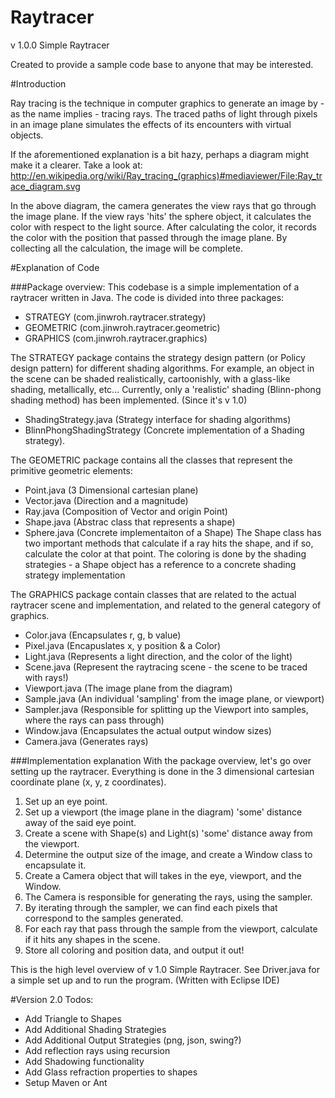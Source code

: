 Raytracer
=========

v 1.0.0 Simple Raytracer

Created to provide a sample code base to anyone that may be interested.

#Introduction

Ray tracing is the technique in computer graphics to generate an image by - as the name implies - tracing rays. The traced paths of light through pixels in an image plane simulates the effects of its encounters with virtual objects.

If the aforementioned explanation is a bit hazy, perhaps a diagram might make it a clearer.
Take a look at: http://en.wikipedia.org/wiki/Ray_tracing_(graphics)#mediaviewer/File:Ray_trace_diagram.svg

In the above diagram, the camera generates the view rays that go through the image plane. If the view rays 'hits' the sphere object, it calculates the color with respect to the light source. After calculating the color, it records the color with the position that passed through the image plane. By collecting all the calculation, the image will be complete.


#Explanation of Code

###Package overview:
This codebase is a simple implementation of a raytracer written in Java. The code is divided into three packages: 
- STRATEGY (com.jinwroh.raytracer.strategy)
- GEOMETRIC (com.jinwroh.raytracer.geometric)
- GRAPHICS (com.jinwroh.raytracer.graphics)


The STRATEGY package contains the strategy design pattern (or Policy design pattern) for different shading algorithms. For example, an object in the scene can be shaded realistically, cartoonishly, with a glass-like shading, metallically, etc...
Currently, only a 'realistic' shading (Blinn-phong shading method) has been implemented. (Since it's v 1.0)
- ShadingStrategy.java (Strategy interface for shading algorithms)
- BlinnPhongShadingStrategy (Concrete implementation of a Shading strategy).


The GEOMETRIC package contains all the classes that represent the primitive geometric elements:
- Point.java (3 Dimensional cartesian plane)
- Vector.java (Direction and a magnitude)
- Ray.java (Composition of Vector and origin Point)
- Shape.java (Abstrac class that represents a shape)
- Sphere.java (Concrete implementaiton of a Shape)
The Shape class has two important methods that calculate if a ray hits the shape, and if so, calculate the color at that point. The coloring is done by the shading strategies - a Shape object has a reference to a concrete shading strategy implementation


The GRAPHICS package contain classes that are related to the actual raytracer scene and implementation, and related to the general category of graphics.
- Color.java (Encapsulates r, g, b value)
- Pixel.java (Encapuslates x, y position & a Color)
- Light.java (Represents a light direction, and the color of the light)
- Scene.java (Represent the raytracing scene - the scene to be traced with rays!)
- Viewport.java (The image plane from the diagram)
- Sample.java (An individual 'sampling' from the image plane, or viewport)
- Sampler.java (Responsible for splitting up the Viewport into samples, where the rays can pass through)
- Window.java (Encapsulates the actual output window sizes)
- Camera.java (Generates rays)


###Implementation explanation
With the package overview, let's go over setting up the raytracer. Everything is done in the 3 dimensional cartesian coordinate plane (x, y, z coordinates).

1. Set up an eye point.
2. Set up a viewport (the image plane in the diagram) 'some' distance away of the said eye point.
3. Create a scene with Shape(s) and Light(s) 'some' distance away from the viewport.
4. Determine the output size of the image, and create a Window class to encapsulate it.
5. Create a Camera object that will takes in the eye, viewport, and the Window.
6. The Camera is responsible for generating the rays, using the sampler.
7. By iterating through the sampler, we can find each pixels that correspond to the samples generated.
8. For each ray that pass through the sample from the viewport, calculate if it hits any shapes in the scene.
9. Store all coloring and position data, and output it out!

This is the high level overview of v 1.0 Simple Raytracer.
See Driver.java for a simple set up and to run the program. (Written with Eclipse IDE)

#Version 2.0 Todos:
- Add Triangle to Shapes
- Add Additional Shading Strategies
- Add Additional Output Strategies (png, json, swing?)
- Add reflection rays using recursion
- Add Shadowing functionality
- Add Glass refraction properties to shapes
- Setup Maven or Ant
